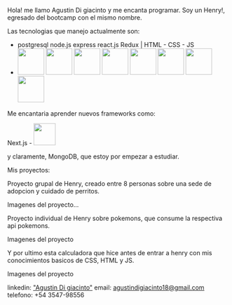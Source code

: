 Hola! me llamo Agustin Di giacinto y me encanta programar. 
Soy un Henry!, egresado del bootcamp con el mismo nombre.

Las tecnologias que manejo actualmente son:

* postgresql node.js express react.js Redux | HTML - CSS - JS
* <img src="https://user-images.githubusercontent.com/88413954/181578673-f162e122-8dd7-4a9b-9995-d00ccd299a7a.png" width="60px"></img>
<img src="https://user-images.githubusercontent.com/88413954/181578917-80c4954d-4aeb-40db-96ce-c55e6834eed0.png" width="60px"></img>
<img src="https://cdn.icon-icons.com/icons2/2415/PNG/512/express_original_logo_icon_146527.png" width="60px"></img>
<img src="https://upload.wikimedia.org/wikipedia/commons/thumb/a/a7/React-icon.svg/640px-React-icon.svg.png" width="60px"></img>
<img src="https://cdn.icon-icons.com/icons2/2415/PNG/512/redux_original_logo_icon_146365.png" width="60px"></img>
<img src="https://user-images.githubusercontent.com/88413954/181580067-5c492b0d-a77e-4136-93e4-cbff1551fe64.png" width="60px"></img>
<img src="https://user-images.githubusercontent.com/88413954/181580133-907ccb9a-b27c-407b-8e06-a3c736547d7f.png" width="60px"></img>
<img src="https://user-images.githubusercontent.com/88413954/181563106-8723d0bb-4ed4-4477-aff8-c8ac4779ab52.png" width="60px"></img>

Me encantaria aprender nuevos frameworks como:

Next.js - <img src="https://docs.microsoft.com/en-us/windows/images/nextjs-logo.png" width="50px"></img>

y claramente, MongoDB, que estoy por empezar a estudiar.

Mis proyectos:

Proyecto grupal de Henry, creado entre 8 personas sobre una sede de adopcion y cuidado de perritos.

Imagenes del proyecto...

Proyecto individual de Henry sobre pokemons, que consume la respectiva api pokemons.

Imagenes del proyecto

Y por ultimo esta calculadora que hice antes de entrar a henry con mis conocimientos basicos de CSS, HTML y JS.

Imagenes del proyecto

linkedin: <a href='https://www.linkedin.com/in/agustin-digiacinto/'>"Agustin Di giacinto"</a>
email: agustindigiacinto18@gmail.com
telefono: +54 3547-98556  
 
